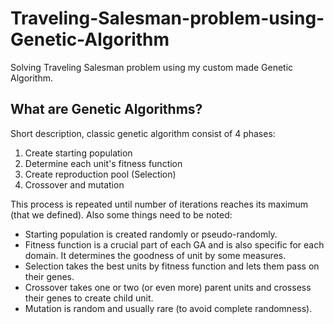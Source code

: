 # Traveling-Salesman-problem-using-Genetic-Algorithm
Solving Traveling Salesman problem using my custom made Genetic Algorithm.

## What are Genetic Algorithms?
Short description, classic genetic algorithm consist of 4 phases:
1. Create starting population
2. Determine each unit's fitness function
4. Create reproduction pool (Selection)
5. Crossover and mutation

This process is repeated until number of iterations reaches its maximum (that we defined). Also some things need to be noted: 
- Starting population is created randomly or pseudo-randomly.
- Fitness function is a crucial part of each GA and is also specific for each domain. It determines the goodness of unit by some measures.
- Selection takes the best units by fitness function and lets them pass on their genes.
- Crossover takes one or two (or even more) parent units and crossess their genes to create child unit.
- Mutation is random and usually rare (to avoid complete randomness).

## 
